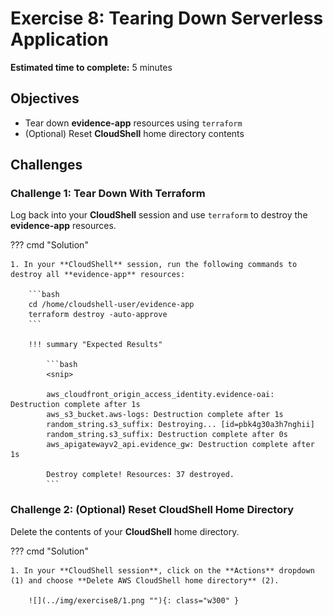 # Exercise 8: Tearing Down Serverless Application

**Estimated time to complete:** 5 minutes

## Objectives

* Tear down **evidence-app** resources using `terraform`
* (Optional) Reset **CloudShell** home directory contents

## Challenges

### Challenge 1: Tear Down With Terraform

Log back into your **CloudShell** session and use `terraform` to destroy the **evidence-app** resources.

??? cmd "Solution"

    1. In your **CloudShell** session, run the following commands to destroy all **evidence-app** resources:

        ```bash
        cd /home/cloudshell-user/evidence-app
        terraform destroy -auto-approve
        ```

        !!! summary "Expected Results"

            ```bash
            <snip>

            aws_cloudfront_origin_access_identity.evidence-oai: Destruction complete after 1s
            aws_s3_bucket.aws-logs: Destruction complete after 1s
            random_string.s3_suffix: Destroying... [id=pbk4g30a3h7nghii]
            random_string.s3_suffix: Destruction complete after 0s
            aws_apigatewayv2_api.evidence_gw: Destruction complete after 1s

            Destroy complete! Resources: 37 destroyed.
            ```

### Challenge 2: (Optional) Reset CloudShell Home Directory

Delete the contents of your **CloudShell** home directory.

??? cmd "Solution"

    1. In your **CloudShell session**, click on the **Actions** dropdown (1) and choose **Delete AWS CloudShell home directory** (2).

        ![](../img/exercise8/1.png ""){: class="w300" }
